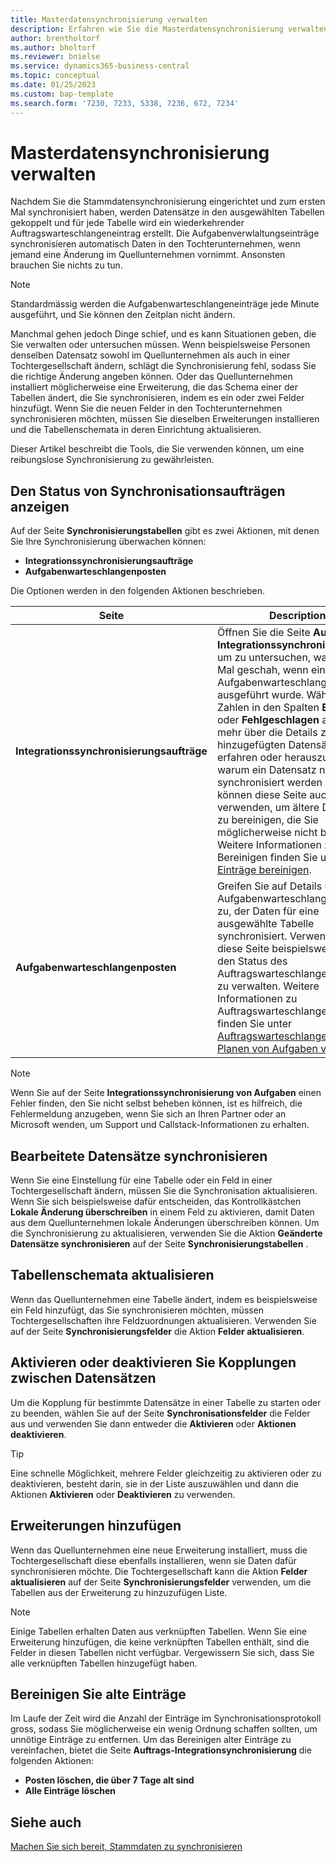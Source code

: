 ```yaml
---
title: Masterdatensynchronisierung verwalten
description: Erfahren wie Sie die Masterdatensynchronisierung verwalten.
author: brentholtorf
ms.author: bholtorf
ms.reviewer: bnielse
ms.service: dynamics365-business-central
ms.topic: conceptual
ms.date: 01/25/2023
ms.custom: bap-template
ms.search.form: '7230, 7233, 5338, 7236, 672, 7234'
---
```

# Masterdatensynchronisierung verwalten

Nachdem Sie die Stammdatensynchronisierung eingerichtet und zum ersten Mal synchronisiert haben, werden Datensätze in den ausgewählten Tabellen gekoppelt und für jede Tabelle wird ein wiederkehrender Auftragswarteschlangeneintrag erstellt. Die Aufgabenverwlaltungseinträge synchronisieren automatisch Daten in den Tochterunternehmen, wenn jemand eine Änderung im Quellunternehmen vornimmt. Ansonsten brauchen Sie nichts zu tun.

> [!NOTE]
> Standardmässig werden die Aufgabenwarteschlangeneinträge jede Minute ausgeführt, und Sie können den Zeitplan nicht ändern.

Manchmal gehen jedoch Dinge schief, und es kann Situationen geben, die Sie verwalten oder untersuchen müssen. Wenn beispielsweise Personen denselben Datensatz sowohl im Quellunternehmen als auch in einer Tochtergesellschaft ändern, schlägt die Synchronisierung fehl, sodass Sie die richtige Änderung angeben können. Oder das Quellunternehmen installiert möglicherweise eine Erweiterung, die das Schema einer der Tabellen ändert, die Sie synchronisieren, indem es ein oder zwei Felder hinzufügt. Wenn Sie die neuen Felder in den Tochterunternehmen synchronisieren möchten, müssen Sie dieselben Erweiterungen installieren und die Tabellenschemata in deren Einrichtung aktualisieren.

Dieser Artikel beschreibt die Tools, die Sie verwenden können, um eine reibungslose Synchronisierung zu gewährleisten.

## Den Status von Synchronisationsaufträgen anzeigen

Auf der Seite **Synchronisierungstabellen** gibt es zwei Aktionen, mit denen Sie Ihre Synchronisierung überwachen können:

* **Integrationssynchronisierungsaufträge**
* **Aufgabenwarteschlangenposten**

Die Optionen werden in den folgenden Aktionen beschrieben.

|Seite  |Description  |
|---------|---------|
|**Integrationssynchronisierungsaufträge**     | Öffnen Sie die Seite **Auftrags-Integrationssynchronisierung**, um zu untersuchen, was jedes Mal geschah, wenn ein Aufgabenwarteschlangeneintrag ausgeführt wurde. Wählen Sie die Zahlen in den Spalten **Eingefügt** oder **Fehlgeschlagen** aus, um mehr über die Details zu neu hinzugefügten Datensätzen zu erfahren oder herauszufinden, warum ein Datensatz nicht synchronisiert werden konnte. Sie können diese Seite auch verwenden, um ältere Datensätze zu bereinigen, die Sie möglicherweise nicht benötigen. Weitere Informationen zum Bereinigen finden Sie unter [Alte Einträge bereinigen](#clean-up-old-entries).        |
|**Aufgabenwarteschlangenposten**     | Greifen Sie auf Details über den Aufgabenwarteschlangeneintrag zu, der Daten für eine ausgewählte Tabelle synchronisiert. Verwenden Sie diese Seite beispielsweise, um den Status des Auftragswarteschlangeneintrags zu verwalten. Weitere Informationen zu Auftragswarteschlangeneinträgen finden Sie unter [Auftragswarteschlangen zum Planen von Aufgaben verwenden](admin-job-queues-schedule-tasks.md).     |

> [!NOTE]
> Wenn Sie auf der Seite **Integrationssynchronisierung von Aufgaben** einen Fehler finden, den Sie nicht selbst beheben können, ist es hilfreich, die Fehlermeldung anzugeben, wenn Sie sich an Ihren Partner oder an Microsoft wenden, um Support und Callstack-Informationen zu erhalten.

## Bearbeitete Datensätze synchronisieren

Wenn Sie eine Einstellung für eine Tabelle oder ein Feld in einer Tochtergesellschaft ändern, müssen Sie die Synchronisation aktualisieren. Wenn Sie sich beispielsweise dafür entscheiden, das Kontrollkästchen **Lokale Änderung überschreiben** in einem Feld zu aktivieren, damit Daten aus dem Quellunternehmen lokale Änderungen überschreiben können. Um die Synchronisierung zu aktualisieren, verwenden Sie die Aktion **Geänderte Datensätze synchronisieren** auf der Seite **Synchronisierungstabellen** .

## Tabellenschemata aktualisieren

Wenn das Quellunternehmen eine Tabelle ändert, indem es beispielsweise ein Feld hinzufügt, das Sie synchronisieren möchten, müssen Tochtergesellschaften ihre Feldzuordnungen aktualisieren. Verwenden Sie auf der Seite **Synchronisierungsfelder** die Aktion **Felder aktualisieren**. 

## Aktivieren oder deaktivieren Sie Kopplungen zwischen Datensätzen

Um die Kopplung für bestimmte Datensätze in einer Tabelle zu starten oder zu beenden, wählen Sie auf der Seite **Synchronisationsfelder** die Felder aus und verwenden Sie dann entweder die **Aktivieren** oder **Aktionen deaktivieren**. 

> [!TIP]
> Eine schnelle Möglichkeit, mehrere Felder gleichzeitig zu aktivieren oder zu deaktivieren, besteht darin, sie in der Liste auszuwählen und dann die Aktionen **Aktivieren** oder **Deaktivieren** zu verwenden.

## Erweiterungen hinzufügen

Wenn das Quellunternehmen eine neue Erweiterung installiert, muss die Tochtergesellschaft diese ebenfalls installieren, wenn sie Daten dafür synchronisieren möchte. Die Tochtergesellschaft kann die Aktion **Felder aktualisieren** auf der Seite **Synchronisierungsfelder** verwenden, um die Tabellen aus der Erweiterung zu hinzuzufügen Liste.

> [!NOTE]
> Einige Tabellen erhalten Daten aus verknüpften Tabellen. Wenn Sie eine Erweiterung hinzufügen, die keine verknüpften Tabellen enthält, sind die Felder in diesen Tabellen nicht verfügbar. Vergewissern Sie sich, dass Sie alle verknüpften Tabellen hinzugefügt haben.

## Bereinigen Sie alte Einträge

Im Laufe der Zeit wird die Anzahl der Einträge im Synchronisationsprotokoll gross, sodass Sie möglicherweise ein wenig Ordnung schaffen sollten, um unnötige Einträge zu entfernen. Um das Bereinigen alter Einträge zu vereinfachen, bietet die Seite **Auftrags-Integrationsynchronisierung** die folgenden Aktionen:

* **Posten löschen, die über 7 Tage alt sind**
* **Alle Einträge löschen**

<!--
## Recreate a deleted job queue entry

If the recurring job queue entry is deleted for a table, you can quickly recreate it. On the **Synchronization Tables** page, choose the **Use Default Synchronization Setup** action.
-->

## Siehe auch

[Machen Sie sich bereit, Stammdaten zu synchronisieren](admin-set-up-data-sync.md)
